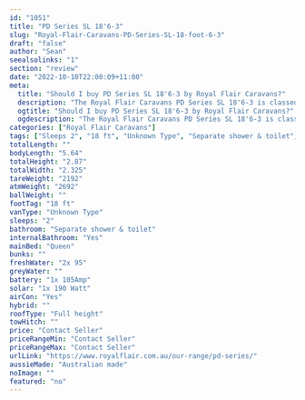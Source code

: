```yaml
---
id: "1051"
title: "PD Series SL 18'6-3"
slug: "Royal-Flair-Caravans-PD-Series-SL-18-foot-6-3"
draft: "false"
author: "Sean"
seealsolinks: "1"
section: "review"
date: "2022-10-10T22:00:09+11:00"
meta:
  title: "Should I buy PD Series SL 18'6-3 by Royal Flair Caravans?"
  description: "The Royal Flair Caravans PD Series SL 18'6-3 is classed as Unknown Type, and sleeps 2 people. It is Australian made and comes in at 18 ft. It generally has Separate shower & toilet."
  ogtitle: "Should I buy PD Series SL 18'6-3 by Royal Flair Caravans?"
  ogdescription: "The Royal Flair Caravans PD Series SL 18'6-3 is classed as Unknown Type, and sleeps 2 people. It is Australian made and comes in at 18 ft. It generally has Separate shower & toilet."
categories: ["Royal Flair Caravans"]
tags: ["Sleeps 2", "18 ft", "Unknown Type", "Separate shower & toilet", "Full height", "Price Unknown", "Australian made"]
totalLength: ""
bodyLength: "5.64"
totalHeight: "2.87"
totalWidth: "2.325"
tareWeight: "2192"
atmWeight: "2692"
ballWeight: ""
footTag: "18 ft"
vanType: "Unknown Type"
sleeps: "2"
bathroom: "Separate shower & toilet"
internalBathroom: "Yes"
mainBed: "Queen"
bunks: ""
freshWater: "2x 95"
greyWater: ""
battery: "1x 105Amp"
solar: "1x 190 Watt"
airCon: "Yes"
hybrid: ""
roofType: "Full height"
towHitch: ""
price: "Contact Seller"
priceRangeMin: "Contact Seller"
priceRangeMax: "Contact Seller"
urlLink: "https://www.royalflair.com.au/our-range/pd-series/"
aussieMade: "Australian made"
noImage: ""
featured: "no"
---
```

